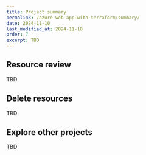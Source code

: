 ```yaml
---
title: Project summary
permalink: /azure-web-app-with-terraform/summary/
date: 2024-11-10
last_modified_at: 2024-11-10
order: 7
excerpt: TBD
---
```


## Resource review

TBD

## Delete resources

TBD

## Explore other projects

TBD
